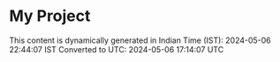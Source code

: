 # My Project

This content is dynamically generated in Indian Time (IST): 2024-05-06 22:44:07 IST
Converted to UTC: 2024-05-06 17:14:07 UTC
